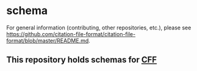 # schema

For general information (contributing, other repositories, etc.), please see https://github.com/citation-file-format/citation-file-format/blob/master/README.md.

## This repository holds schemas for [CFF](https://github.com/citation-file-format/citation-file-format)

